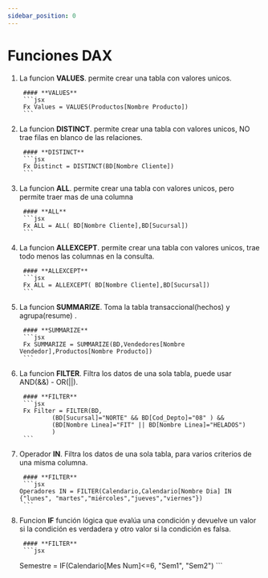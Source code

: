 ```yaml
---
sidebar_position: 0
---
```


# Funciones DAX

1. La funcion  **VALUES**. permite crear una tabla con valores unicos.

        #### **VALUES**
        ```jsx
        Fx Values = VALUES(Productos[Nombre Producto])
        ```


2. La funcion  **DISTINCT**. permite crear una tabla con valores unicos, NO trae filas en blanco de las relaciones.

        #### **DISTINCT**
        ```jsx
        Fx Distinct = DISTINCT(BD[Nombre Cliente])
        ```

3. La funcion  **ALL**. permite crear una tabla con valores unicos, pero permite traer mas de una columna

        #### **ALL**
        ```jsx
        Fx ALL = ALL( BD[Nombre Cliente],BD[Sucursal])
        ```

4. La funcion  **ALLEXCEPT**. permite crear una tabla con valores unicos, trae todo menos las columnas en la consulta.

        #### **ALLEXCEPT**
        ```jsx
        Fx ALL = ALLEXCEPT( BD[Nombre Cliente],BD[Sucursal])
        ```

5. La funcion  **SUMMARIZE**. Toma la tabla transaccional(hechos) y agrupa(resume) .

        #### **SUMMARIZE**
        ```jsx
        Fx SUMMARIZE = SUMMARIZE(BD,Vendedores[Nombre Vendedor],Productos[Nombre Producto])
        ```

5. La funcion  **FILTER**. Filtra los datos de una sola tabla, puede usar AND(&&) - OR(||).

        #### **FILTER**
        ```jsx
        Fx Filter = FILTER(BD,
                (BD[Sucursal]="NORTE" && BD[Cod_Depto]="08" ) &&
                (BD[Nombre Linea]="FIT" || BD[Nombre Linea]="HELADOS")
                )
        ```
        
6. Operador  **IN**. Filtra los datos de una sola tabla, para varios criterios de una misma columna.

        #### **FILTER**
        ```jsx
       Operadores IN = FILTER(Calendario,Calendario[Nombre Dia] IN {"lunes", "martes","miércoles","jueves","viernes"})
        ```

7. Funcion  **IF** función lógica que evalúa una condición y devuelve un valor si la condición es verdadera y otro valor si la condición es falsa.

        #### **FILTER**
        ```jsx
     Semestre = IF(Calendario[Mes Num]<=6, "Sem1", "Sem2")
        ```        